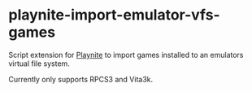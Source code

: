 # playnite-import-emulator-vfs-games
Script extension for [Playnite](https://playnite.link/) to import games installed to an emulators virtual file system.

Currently only supports RPCS3 and Vita3k.

